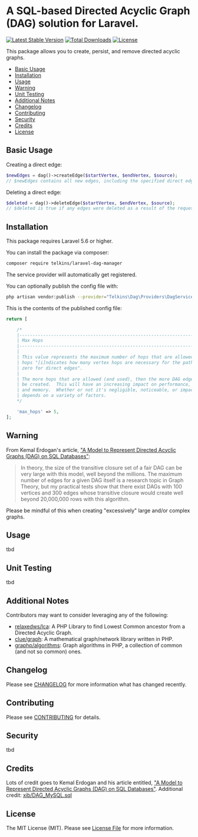 # A SQL-based Directed Acyclic Graph (DAG) solution for Laravel.

[![Latest Stable Version](https://poser.pugx.org/telkins/laravel-dag-manager/v/stable)](https://packagist.org/packages/telkins/laravel-dag-manager)
[![Total Downloads](https://poser.pugx.org/telkins/laravel-dag-manager/downloads)](https://packagist.org/packages/telkins/laravel-dag-manager)
[![License](https://poser.pugx.org/telkins/laravel-dag-manager/license)](https://packagist.org/packages/telkins/laravel-dag-manager)

This package allows you to create, persist, and remove directed acyclic graphs.

* [Basic Usage](#basic-usage)
* [Installation](#installation)
* [Usage](#usage)
* [Warning](#warning)
* [Unit Testing](#unit-testing)
* [Additional Notes](#additional-notes)
* [Changelog](#changelog)
* [Contributing](#contributing)
* [Security](#security)
* [Credits](#credits)
* [License](#license)

## Basic Usage

Creating a direct edge:

```php
$newEdges = dag()->createEdge($startVertex, $endVertex, $source);
// $newEdges contains all new edges, including the specified direct edge, that were created as a result of the request.
```

Deleting a direct edge:

```php
$deleted = dag()->deleteEdge($startVertex, $endVertex, $source);
// $deleted is true if any edges were deleted as a result of the request, false otherwise.
```

## Installation

This package requires Laravel 5.6 or higher.

You can install the package via composer:

``` bash
composer require telkins/laravel-dag-manager
```

The service provider will automatically get registered.

You can optionally publish the config file with:
```bash
php artisan vendor:publish --provider="Telkins\Dag\Providers\DagServiceProvider" --tag="config"
```

This is the contents of the published config file:
```php
return [

    /*
    |--------------------------------------------------------------------------
    | Max Hops
    |--------------------------------------------------------------------------
    |
    | This value represents the maximum number of hops that are allowed where
    | hops "[i]ndicates how many vertex hops are necessary for the path; it is
    | zero for direct edges".
    |
    | The more hops that are allowed (and used), then the more DAG edges will
    | be created.  This will have an increasing impact on performance, space,
    | and memory.  Whether or not it's negligible, noticeable, or impactful
    | depends on a variety of factors.
    */

    'max_hops' => 5,
];
```

## Warning

From Kemal Erdogan's article, ["A Model to Represent Directed Acyclic Graphs (DAG) on SQL Databases"](https://www.codeproject.com/Articles/22824/A-Model-to-Represent-Directed-Acyclic-Graphs-DAG-o):

>In theory, the size of the transitive closure set of a fair DAG can be very large with this model, well beyond the millions. The maximum number of edges for a given DAG itself is a research topic in Graph Theory, but my practical tests show that there exist DAGs with 100 vertices and 300 edges whose transitive closure would create well beyond 20,000,000 rows with this algorithm.

Please be mindful of this when creating "excessively" large and/or complex graphs.

## Usage

tbd

## Unit Testing

tbd

## Additional Notes

Contributors may want to consider leveraging any of the following:
* [relaxedws/lca](https://github.com/relaxedws/lca): A PHP Library to find Lowest Common ancestor from a Directed Acyclic Graph.
* [clue/graph](https://github.com/clue/graph): A mathematical graph/network library written in PHP.
* [graphp/algorithms](https://github.com/graphp/algorithms): Graph algorithms in PHP, a collection of common (and not so common) ones.

## Changelog

Please see [CHANGELOG](CHANGELOG.md) for more information what has changed recently.

## Contributing

Please see [CONTRIBUTING](CONTRIBUTING.md) for details.

## Security

tbd

## Credits

Lots of credit goes to Kemal Erdogan and his article entitled, ["A Model to Represent Directed Acyclic Graphs (DAG) on SQL Databases"](https://www.codeproject.com/Articles/22824/A-Model-to-Represent-Directed-Acyclic-Graphs-DAG-o).  Additional credit: [xib/DAG_MySQL.sql](https://gist.github.com/xib/21786eeaa970911f0693)

## License

The MIT License (MIT). Please see [License File](LICENSE) for more information.

